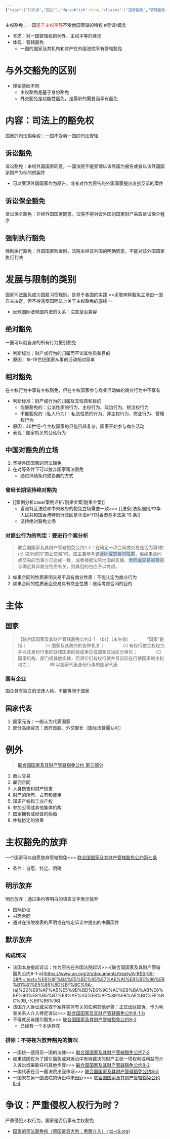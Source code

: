 ```yaml
---
{"tags":["知识点","国公"],"dg-publish":true,"aliases":["国家豁免","管辖豁免"],"permalink":"/学习笔记studyup/国际公法/主权豁免/","dgPassFrontmatter":true,"created":"2024-11-04T20:16:11.504+08:00","updated":"2024-12-03T10:18:40.278+08:00"}
---
```


主权豁免：一国<font color="#d83931">基于主权平等</font>不受他国管辖的特权 #背诵/概念 
- 本质：对一国管辖权的例外，主权平等的体现
- 体现：管辖豁免
	- 一国的国家及其机构和财产在外国法院享有管辖豁免
# 与外交豁免的区别
- 理论基础不同
	- 主权豁免是基于身份豁免
	- 外交豁免是功能性豁免，是履职的需要而享有豁免
# 内容：司法上的豁免权
国家的司法豁免权：一国不受另一国的司法管辖
## 诉讼豁免
诉讼豁免：未经外国国家同意，一国法院不能受理以该外国为被告或者以该外国国家财产为标的的案件
- 可以受理外国国家作为原告，或者对作为原告的外国国家提出直接反诉的案件
## 诉讼保全豁免
诉讼保全豁免：非经外国国家同意，法院不得对该外国的国家财产采取诉讼保全程序
## 强制执行豁免
强制执行豁免：外国国家败诉时，法院未经该外国的明确同意，不能对该外国国家执行判决
# 发展与限制的类别
国家司法豁免成为国籍习惯规则，是基于各国的实践
==采取何种豁免立场由一国自主决定，但不得违反国际法上关于主权豁免的底线==
- 反映国际法和国内法的关系：注意是否兼容
## 绝对豁免
一国可以就自身的所有行为援引豁免
- 判断标准：财产或行为的归属而不论其性质和目的
- 原因：18-19世纪国家从事的活动相对简单
## 相对豁免
在主权行为中享有主权豁免，但在主权国家参与商业活动做的商业行为中不享有
- 判断标准：财产或行为的归属及其性质和目的
	- 能够豁免的：公法性质的行为、主权行为、政治行为、统治权行为
	- 不能豁免的（私人行为）：私法性质的行为、非主权行为、商业行为、管理权行为
- 原因：20世纪-今主权国家的只能日趋复杂，国家开始参与商业活动
- 表现：国家机关的公私行为
## 中国对豁免的立场
1. 坚持外国国家的司法豁免
2. 在对等条件下可以放弃国家司法豁免
	- 通过缔结条约或协商的方式
### 曾经长期坚持绝对豁免
- [[案例分析case/案例评析/刚果金案\|刚果金案]]
	- 香港特区法院和中央政府的豁免立场需要一致>>> [[法条/法条细则/中华人民共和国香港特别行政区基本法#^t13\|香港基本法第 13 条]]
	- 坚持绝对豁免立场
### 对商业行为的判定：要进行个案分析
>联合国国家及其财产管辖豁免公约2.2：在确定一项合同或交易是否为第1款 (c) 项所述的“商业交易”时，应主要参考该<span style="background:rgba(160, 204, 246, 0.55)">合同或交易的性质</span>，但如果合同或交易的当事方已达成一致，或者根据法院地国的实践，<span style="background:rgba(160, 204, 246, 0.55)">合同或交易的目的</span>与确定其非商业性质有关，则其目的也应予以考虑。
1. 如果合同的性质表明交易不具有商业性质：不能认定为商业行为
2. 如果合同的性质表面交易具有商业性质：继续考虑合同的目的
# 主体
## 国家
>【联合国国家及其财产管辖豁免公约2-1-（b）】（未生效） ：
>　　“国家”是指：
　　　　㈠ 国家及其政府的各种机关；
　　　　㈡ 有权行使主权权力并以该身份行事的联邦国家的组成单位或国家政治区分单位；
　　　　㈢ 国家机构、部门或其他实体，但须它们有权行使并且实际在行使国家的主权权力；
　　　　㈣ 以国家代表身份行事的国家代表
### 国有企业
国企具有独立的法律人格，不能等同于国家
## 国家代表
1. 国家元首：一般认为代表国家
2. 部分高级官员：政府首脑、外交部长（国际法普遍认可）
# 例外
>[联合国国家及其财产管辖豁免公约 第三部分](https://www.un.org/zh/documents/treaty/A-RES-59-38#:~:text=%E6%8F%B4%E5%BC%95%E7%AE%A1%E8%BE%96%E8%B1%81%E5%85%8D%E3%80%82-,%E7%AC%AC%E4%B8%89%E9%83%A8%E5%88%86%E3%80%80%E4%B8%8D%E5%BE%97%E6%8F%B4%E5%BC%95%E5%9B%BD%E5%AE%B6%E8%B1%81%E5%85%8D%E7%9A%84%E8%AF%89%E8%AE%BC,-%E7%AC%AC10%E6%9D%A1)
1. 商业交易
2. 雇佣合同
3. 人身伤害和财产损害
4. 财产的所有、占有和使用
5. 知识产权和工业产权
6. 参加公司或其他集体机构
7. 国家拥有或经营的船舶
8. 仲裁协定的效果
# 主权豁免的放弃
一个国家可以自愿放弃管辖豁免>>> [联合国国家及其财产管辖豁免公约第七条](https://www.un.org/zh/documents/treaty/A-RES-59-38#:~:text=%E5%88%A9%E7%9B%8A%E6%88%96%E6%B4%BB%E5%8A%A8%E3%80%82-,%E7%AC%AC7%E6%9D%A1%20%E6%98%8E%E7%A4%BA%E5%90%8C%E6%84%8F%E8%A1%8C%E4%BD%BF%E7%AE%A1%E8%BE%96,-1.%20%E4%B8%80%E5%9B%BD%E5%A6%82)
- 条件：自愿、特定、明确
## 明示放弃
明示放弃：通过条约等明白的语言文字表示放弃
- 国际协议
- 书面合同
- 通过在法院发表的声明或在特定诉讼中提出的书面函件
## 默示放弃
### 构成情况
- 该国本身提起诉讼：作为原告在外国法院起诉>>>[联合国国家及其财产管辖豁免公约8-1-a](https://www.un.org/zh/documents/treaty/A-RES-59-38#:~:text=%E6%8F%B4%E5%BC%95%E7%AE%A1%E8%BE%96%E8%B1%81%E5%85%8D%EF%BC%9A-, (a)%20%E8%AF%A5%E5%9B%BD%E6%9C%AC%E8%BA%AB%E6%8F%90%E8%B5%B7%E8%AF%A5%E8%AF%89%E8%AE%BC%EF%BC%9B,-%E6%88%96)
- 该国介入诉讼或采取于案件实体有关的任何其他步骤：正式出庭应诉、作为利害关系人介入特定诉讼>>> [联合国国家及其财产管辖豁免公约8-1-b](https://www.un.org/zh/documents/treaty/A-RES-59-38#:~:text=%E4%BB%8B%E5%85%A5%E8%AF%A5%E8%AF%89%E8%AE%BC%E6%88%96%E9%87%87%E5%8F%96%E4%B8%8E%E6%A1%88%E4%BB%B6%E5%AE%9E%E4%BD%93%E6%9C%89%E5%85%B3%E7%9A%84%E4%BB%BB%E4%BD%95%E5%85%B6%E4%BB%96%E6%AD%A5%E9%AA%A4)
- 不得就反诉援引豁免>>> [联合国国家及其财产管辖豁免公约9-2](https://www.un.org/zh/documents/treaty/A-RES-59-38#:~:text=2.%20%E4%B8%80%E5%9B%BD%E4%BB%8B%E5%85%A5%E5%8F%A6%E4%B8%80%E5%9B%BD%E6%B3%95%E9%99%A2%E7%9A%84%E8%AF%89%E8%AE%BC%E4%B8%AD%E6%8F%90%E5%87%BA%E8%AF%89%E8%AE%BC%E8%AF%B7%E6%B1%82%EF%BC%8C%E5%88%99%E4%B8%8D%E5%BE%97%E5%B0%B1%E4%B8%8E%E8%AF%A5%E5%9B%BD%E6%8F%90%E5%87%BA%E7%9A%84%E8%AF%89%E8%AE%BC%E8%AF%B7%E6%B1%82%E7%9B%B8%E5%90%8C%E7%9A%84%E6%B3%95%E5%BE%8B%E5%85%B3%E7%B3%BB%E6%88%96%E4%BA%8B%E5%AE%9E%E6%89%80%E5%BC%95%E8%B5%B7%E7%9A%84%E4%BB%BB%E4%BD%95%E5%8F%8D%E8%AF%89%E6%8F%B4%E5%BC%95%E7%AE%A1%E8%BE%96%E8%B1%81%E5%85%8D%E3%80%82)
	- 已经有一个本诉存在
### 排除：不得视为放弃豁免的情况
- 一国统一适用另一国的法律>>> [联合国国家及其财产管辖豁免公约7-2](https://www.un.org/zh/documents/treaty/A-RES-59-38#:~:text=%E7%9A%84%E4%B9%A6%E9%9D%A2%E5%87%BD%E4%BB%B6%E3%80%82-,2.,-%E4%B8%80%E5%9B%BD%E5%90%8C%E6%84%8F%E9%80%82%E7%94%A8)
- 如果该国仅为了援引豁免或对诉讼中有待裁决的财产主张一项权利或利益而介入诉讼或采取任何其他步骤>>> [联合国国家及其财产管辖豁免公约8-2](https://www.un.org/zh/documents/treaty/A-RES-59-38#:~:text=%E5%B0%BD%E6%97%A9%E8%BF%99%E6%A0%B7%E5%81%9A%E3%80%82-,2.,-%E4%B8%80%E5%9B%BD%E4%B8%8D%E5%BA%94)
- 一国代表在另一国法院出庭作证>>> [联合国国家及其财产管辖豁免公约8-3](https://www.un.org/zh/documents/treaty/A-RES-59-38#:~:text=%E6%9D%83%E5%88%A9%E6%88%96%E5%88%A9%E7%9B%8A%E3%80%82-,3.,-%E4%B8%80%E5%9B%BD%E4%BB%A3%E8%A1%A8%E5%9C%A8)
- 一国未在另一国法院的诉讼中未出庭>>> [联合国国家及其财产管辖豁免公约8-4](https://www.un.org/zh/documents/treaty/A-RES-59-38#:~:text=%E8%A1%8C%E4%BD%BF%E7%AE%A1%E8%BE%96%E6%9D%83%E3%80%82-,4.,-%E4%B8%80%E5%9B%BD%E6%9C%AA%E5%9C%A8)
# 争议：严重侵权人权行为时？
严重侵犯人权行为，国家是否仍享有主权豁免
- [国家的司法豁免权（德国诉意大利：希腊介入） (icj-cij.org)](https://icj-cij.org/case/143)